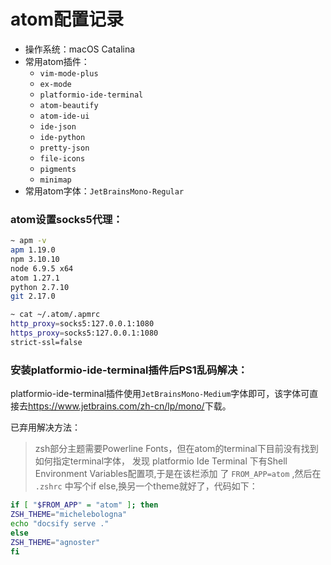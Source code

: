 # atom配置记录

- 操作系统：macOS Catalina
- 常用atom插件：
  - `vim-mode-plus`
  - `ex-mode`
  - `platformio-ide-terminal`
  - `atom-beautify`
  - `atom-ide-ui`
  - `ide-json`
  - `ide-python`
  - `pretty-json`
  - `file-icons`
  - `pigments`
  - `minimap`
- 常用atom字体：`JetBrainsMono-Regular`

### atom设置socks5代理：
```bash
~ apm -v
apm 1.19.0
npm 3.10.10
node 6.9.5 x64
atom 1.27.1
python 2.7.10
git 2.17.0

~ cat ~/.atom/.apmrc
http_proxy=socks5:127.0.0.1:1080
https_proxy=socks5:127.0.0.1:1080
strict-ssl=false
```

### 安装platformio-ide-terminal插件后PS1乱码解决：
platformio-ide-terminal插件使用`JetBrainsMono-Medium`字体即可，该字体可直接去<https://www.jetbrains.com/zh-cn/lp/mono/>下载。

已弃用解决方法：
> zsh部分主题需要Powerline Fonts，但在atom的terminal下目前没有找到如何指定terminal字体，
  发现 platformio Ide Terminal 下有Shell Environment Variables配置项,于是在该栏添加
  了 `FROM_APP=atom` ,然后在 `.zshrc` 中写个if else,换另一个theme就好了，代码如下：
  ```bash
  if [ "$FROM_APP" = "atom" ]; then
  ZSH_THEME="michelebologna"
  echo "docsify serve ."
  else
  ZSH_THEME="agnoster"
  fi
  ```
